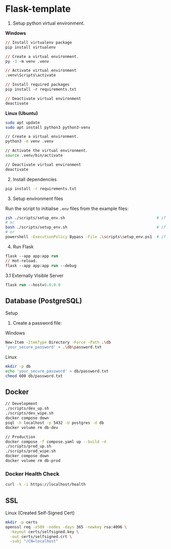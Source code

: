 # Flask-template

1. Setup python virtual environment.

**Windows**

```ps
// Install virtualenv package
pip install virtualenv

// Create a virtual environment.
py -3 -m venv .venv

// Activate virtual environment
.venv\Scripts\activate

// Install required packages
pip install -r requirements.txt

// Deactivate virtual environment
deactivate
```

**Linux (Ubuntu)**

```zsh
sudo apt update
sudo apt install python3 python3-venv

// Create a virtual environment.
python3 -m venv .venv

// Activate the virtual environment.
source .venv/bin/activate

// Deactivate virtual environment
deactivate
```

2. Install dependencies

```zsh
pip install -r requirements.txt
```

3. Setup environment files

Run the script to initialise `.env` files from the example files:

```bash
zsh ./scripts/setup_env.sh                                        # if using Zsh
# or
bash ./scripts/setup_env.sh                                       # if using Bash
# or
powershell -ExecutionPolicy Bypass -File .\scripts\setup_env.ps1  # if using PowerShell
```

4. Run Flask

```ps
flask --app app:app run
// Hot-reload.
flask --app app:app run --debug
```

3.1 Externally Visible Server

```ps
flask run --host=0.0.0.0
```

## Database (PostgreSQL)
Setup
1. Create a password file:

Windows
```zsh
New-Item -ItemType Directory -Force -Path .\db
'your_secure_password' > .\db\password.txt

```
Linux
```zsh
mkdir -p db
echo 'your_secure_password' > db/password.txt
chmod 600 db/password.txt
```

## Docker

```zsh
// Development
./scripts/dev_up.sh
./scripts/dev_wipe.sh
docker compose down
psql -h localhost -p 5432 -U postgres -d db
docker volume rm db-dev

// Production
docker compose -f compose.yaml up --build -d
./scripts/prod_up.sh
./scripts/prod_wipe.sh
docker compose down
docker volume rm db-prod
```

### Docker Health Check
```zsh
curl -k -i https://localhost/health
```

## SSL

Linux (Created Self-Signed Cert)
```zsh
mkdir -p certs
openssl req -x509 -nodes -days 365 -newkey rsa:4096 \
  -keyout certs/selfsigned.key \
  -out certs/selfsigned.crt \
  -subj "/CN=localhost"
```
